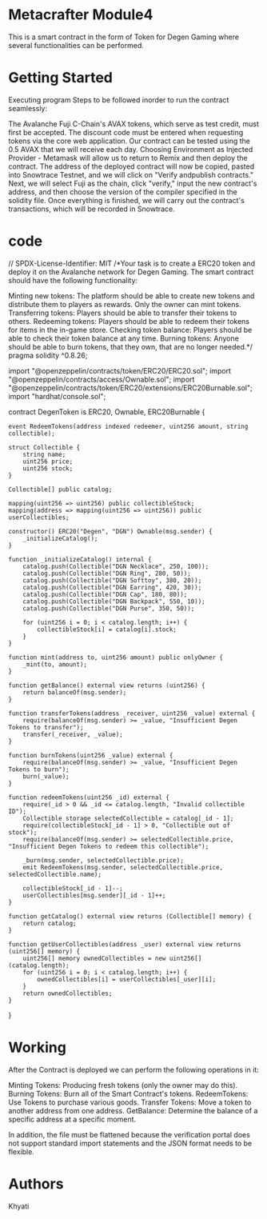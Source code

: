 # Metacrafter Module4
This is a smart contract in the form of Token for Degen Gaming where several functionalities can be performed.

# Getting Started
Executing program Steps to be followed inorder to run the contract seamlessly:

The Avalanche Fuji C-Chain's AVAX tokens, which serve as test credit, must first be accepted. The discount code must be entered when requesting tokens via the core web application. Our contract can be tested using the 0.5 AVAX that we will receive each day. Choosing Environment as Injected Provider - Metamask will allow us to return to Remix and then deploy the contract. The address of the deployed contract will now be copied, pasted into Snowtrace Testnet, and we will click on "Verify andpublish contracts." Next, we will select Fuji as the chain, click "verify," input the new contract's address, and then choose the version of the compiler specified in the solidity file. Once everything is finished, we will carry out the contract's transactions, which will be recorded in Snowtrace.

# code
// SPDX-License-Identifier: MIT
/*Your task is to create a ERC20 token and deploy it on the Avalanche network for Degen Gaming. The smart contract should have the following functionality:

Minting new tokens: The platform should be able to create new tokens and distribute them to players as rewards. Only the owner can mint tokens.
Transferring tokens: Players should be able to transfer their tokens to others.
Redeeming tokens: Players should be able to redeem their tokens for items in the in-game store.
Checking token balance: Players should be able to check their token balance at any time.
Burning tokens: Anyone should be able to burn tokens, that they own, that are no longer needed.*/
pragma solidity ^0.8.26;

import "@openzeppelin/contracts/token/ERC20/ERC20.sol";
import "@openzeppelin/contracts/access/Ownable.sol";
import "@openzeppelin/contracts/token/ERC20/extensions/ERC20Burnable.sol";
import "hardhat/console.sol";

contract DegenToken is ERC20, Ownable, ERC20Burnable {

    event RedeemTokens(address indexed redeemer, uint256 amount, string collectible);

    struct Collectible {
        string name;
        uint256 price;
        uint256 stock;
    }

    Collectible[] public catalog;

    mapping(uint256 => uint256) public collectibleStock;
    mapping(address => mapping(uint256 => uint256)) public userCollectibles;

    constructor() ERC20("Degen", "DGN") Ownable(msg.sender) {
        _initializeCatalog();
    }

    function _initializeCatalog() internal {
        catalog.push(Collectible("DGN Necklace", 250, 100));
        catalog.push(Collectible("DGN Ring", 280, 50));
        catalog.push(Collectible("DGN Softtoy", 380, 20));
        catalog.push(Collectible("DGN Earring", 420, 30));
        catalog.push(Collectible("DGN Cap", 180, 80));
        catalog.push(Collectible("DGN Backpack", 550, 10));
        catalog.push(Collectible("DGN Purse", 350, 50));

        for (uint256 i = 0; i < catalog.length; i++) {
            collectibleStock[i] = catalog[i].stock;
        }
    }

    function mint(address to, uint256 amount) public onlyOwner {
        _mint(to, amount);
    }

    function getBalance() external view returns (uint256) {
        return balanceOf(msg.sender);
    }

    function transferTokens(address _receiver, uint256 _value) external {
        require(balanceOf(msg.sender) >= _value, "Insufficient Degen Tokens to transfer");
        transfer(_receiver, _value);
    }

    function burnTokens(uint256 _value) external {
        require(balanceOf(msg.sender) >= _value, "Insufficient Degen Tokens to burn");
        burn(_value);
    }

    function redeemTokens(uint256 _id) external {
        require(_id > 0 && _id <= catalog.length, "Invalid collectible ID");
        Collectible storage selectedCollectible = catalog[_id - 1];
        require(collectibleStock[_id - 1] > 0, "Collectible out of stock");
        require(balanceOf(msg.sender) >= selectedCollectible.price, "Insufficient Degen Tokens to redeem this collectible");

        _burn(msg.sender, selectedCollectible.price);
        emit RedeemTokens(msg.sender, selectedCollectible.price, selectedCollectible.name);

        collectibleStock[_id - 1]--;
        userCollectibles[msg.sender][_id - 1]++;
    }

    function getCatalog() external view returns (Collectible[] memory) {
        return catalog;
    }

    function getUserCollectibles(address _user) external view returns (uint256[] memory) {
        uint256[] memory ownedCollectibles = new uint256[](catalog.length);
        for (uint256 i = 0; i < catalog.length; i++) {
            ownedCollectibles[i] = userCollectibles[_user][i];
        }
        return ownedCollectibles;
    }
}


# Working
After the Contract is deployed we can perform the following operations in it:

Minting Tokens: Producing fresh tokens (only the owner may do this). Burning Tokens: Burn all of the Smart Contract's tokens. RedeemTokens: Use Tokens to purchase various goods. Transfer Tokens: Move a token to another address from one address. GetBalance: Determine the balance of a specific address at a specific moment.

In addition, the file must be flattened because the verification portal does not support standard import statements and the JSON format needs to be flexible.

# Authors
Khyati
